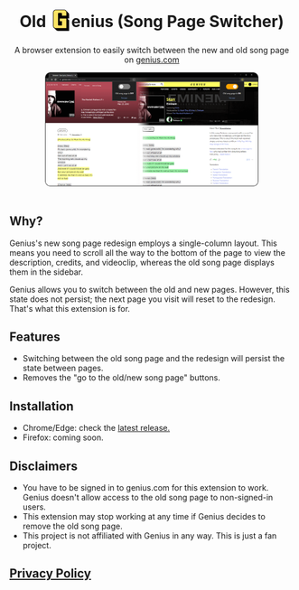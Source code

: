 <h1 align="center">Old <sub><img src="https://raw.githubusercontent.com/mateimarica/public/master/old-genius/icon.png" height="38" width="38"></sub>enius (Song Page Switcher)</h1>
<p align="center">A browser extension to easily switch between the new and old song page on <a href="https://genius.com">genius.com</a></p>

<div align="center">
<img width="75%" src="https://raw.githubusercontent.com/mateimarica/public/master/old-genius/showcase-rounded.png" alt="Screenshot of the extension in action">
</div>

<br>

## Why?
Genius's new song page redesign employs a single-column layout. This means you need to scroll all the way to the bottom of the page to view the description, credits, and videoclip, whereas the old song page displays them in the sidebar. 

Genius allows you to switch between the old and new pages. However, this state does not persist; the next page you visit will reset to the redesign. That's what this extension is for.

## Features
- Switching between the old song page and the redesign will persist the state between pages.
- Removes the "go to the old/new song page" buttons.

## Installation
- Chrome/Edge: check the [latest release.](https://github.com/mateimarica/old-genius/releases)
- Firefox: coming soon.

## Disclaimers
- You have to be signed in to genius.com for this extension to work. Genius doesn't allow access to the old song page to non-signed-in users.
- This extension may stop working at any time if Genius decides to remove the old song page.
- This project is not affiliated with Genius in any way. This is just a fan project.

## [Privacy Policy](https://github.com/mateimarica/old-genius/wiki/Privacy-Policy)

